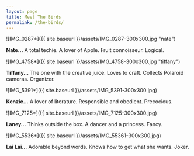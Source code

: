 ```yaml
---
layout: page
title: Meet The Birds
permalink: /the-birds/
---
```


![IMG_0287*]({{ site.baseurl }}/assets/IMG_0287-300x300.jpg "nate")

**Nate…** A total techie. A lover of Apple. Fruit connoisseur. Logical.

![IMG_4758*]({{ site.baseurl }}/assets/IMG_4758-300x300.jpg "tiffany")

**Tiffany…** The one with the creative juice. Loves to craft. Collects Polaroid cameras. Organizer.

![IMG_5391*]({{ site.baseurl }}/assets/IMG_5391-300x300.jpg)

**Kenzie…** A lover of literature. Responsible and obedient. Precocious.

![IMG_7125*]({{ site.baseurl }}/assets/IMG_7125-300x300.jpg)

**Laney…** Thinks outside the box. A dancer and a princess. Fancy.

![IMG_5536*]({{ site.baseurl }}/assets/IMG_55361-300x300.jpg)

**Lai Lai…** Adorable beyond words. Knows how to get what she wants. Joker.
